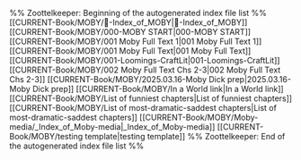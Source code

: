 %% Zoottelkeeper: Beginning of the autogenerated index file list  %%
 [[CURRENT-Book/MOBY/🧠-Index_of_MOBY|🧠-Index_of_MOBY]]
 [[CURRENT-Book/MOBY/000-MOBY START|000-MOBY START]]
 [[CURRENT-Book/MOBY/001 Moby Full Text 1|001 Moby Full Text 1]]
 [[CURRENT-Book/MOBY/001 Moby Full Text|001 Moby Full Text]]
 [[CURRENT-Book/MOBY/001-Loomings-CraftLit|001-Loomings-CraftLit]]
 [[CURRENT-Book/MOBY/002 Moby Full Text Chs 2-3|002 Moby Full Text Chs 2-3]]
 [[CURRENT-Book/MOBY/2025.03.16-Moby Dick prep|2025.03.16-Moby Dick prep]]
 [[CURRENT-Book/MOBY/In a World link|In a World link]]
 [[CURRENT-Book/MOBY/List of funniest chapters|List of funniest chapters]]
 [[CURRENT-Book/MOBY/List of most-dramatic-saddest chapters|List of most-dramatic-saddest chapters]]
 [[CURRENT-Book/MOBY/Moby-media/_Index_of_Moby-media|_Index_of_Moby-media]]
 [[CURRENT-Book/MOBY/testing template|testing template]]
%% Zoottelkeeper: End of the autogenerated index file list  %%
